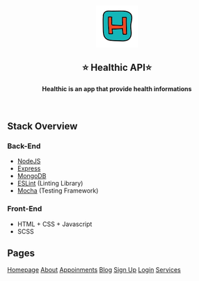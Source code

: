 <a href="" target="_blank"><p align="center">
  <img src="public/images/icon.png" alt="App logo">
</p></a>
<h2 align="center">⭐ Healthic API⭐</h2>
<h4 align="center">Healthic is an app that provide health informations</h4>
<br>

## Stack Overview

### Back-End

- [NodeJS](https://nodejs.org/en/)
- [Express](https://expressjs.com/)
- [MongoDB](https://www.mongodb.com/)
- [ESLint](https://eslint.org/) (Linting Library)
- [Mocha](https://mochajs.org/) (Testing Framework)

### Front-End

- HTML + CSS + Javascript
- SCSS

## Pages
[Homepage](https://sokoto-gudu-5fb7c8add85c50070e7c411c.simplifyd.app/index)
[About](https://sokoto-gudu-5fb7c8add85c50070e7c411c.simplifyd.app/about)
[Appoinments](https://sokoto-gudu-5fb7c8add85c50070e7c411c.simplifyd.app/appointment)
[Blog](https://sokoto-gudu-5fb7c8add85c50070e7c411c.simplifyd.app/blog)
[Sign Up](https://sokoto-gudu-5fb7c8add85c50070e7c411c.simplifyd.app/signup)
[Login](https://sokoto-gudu-5fb7c8add85c50070e7c411c.simplifyd.app/login)
[Services](https://sokoto-gudu-5fb7c8add85c50070e7c411c.simplifyd.app/services)
